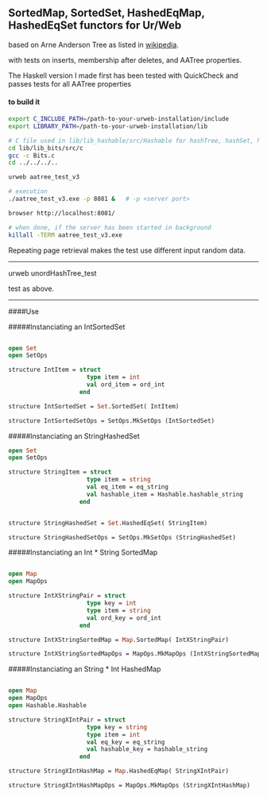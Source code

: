 ## SortedMap, SortedSet, HashedEqMap, HashedEqSet functors for Ur/Web

based on Arne Anderson Tree as listed in [wikipedia](https://en.wikipedia.org/wiki/AA_tree).

with tests on inserts, membership after deletes, and AATree properties.

The Haskell version I made first
has been tested with QuickCheck and passes tests for all AATree properties

#### to build it 

```bash
export C_INCLUDE_PATH=/path-to-your-urweb-installation/include
export LIBRARY_PATH=/path-to-your-urweb-installation/lib

# C file used in lib/lib_hashable/src/Hashable for hashTree, hashSet, hashMap
cd lib/lib_bits/src/c
gcc -c Bits.c
cd ../../../..

urweb aatree_test_v3

# execution
./aatree_test_v3.exe -p 8081 &   # -p <server port>

browser http://localhost:8081/

# when done, if the server has been started in background
killall -TERM aatree_test_v3.exe
```

Repeating page retrieval makes the test use different input random data.

--------------------

urweb unordHashTree_test

test as above.

---------------------

####Use

#####Instanciating an IntSortedSet

```ocaml

open Set
open SetOps

structure IntItem = struct
                      type item = int
                      val ord_item = ord_int
                    end

structure IntSortedSet = Set.SortedSet( IntItem)

structure IntSortedSetOps = SetOps.MkSetOps (IntSortedSet)
```

#####Instanciating an StringHashedSet


```ocaml
open Set
open SetOps

structure StringItem = struct
                      type item = string
                      val eq_item = eq_string
                      val hashable_item = Hashable.hashable_string
                    end


structure StringHashedSet = Set.HashedEqSet( StringItem)

structure StringHashedSetOps = SetOps.MkSetOps (StringHashedSet)
```

#####Instanciating an Int * String SortedMap

```ocaml

open Map
open MapOps

structure IntXStringPair = struct
                      type key = int
                      type item = string
                      val ord_key = ord_int
                    end

structure IntXStringSortedMap = Map.SortedMap( IntXStringPair)

structure IntXStringSortedMapOps = MapOps.MkMapOps (IntXStringSortedMap)
```

#####Instanciating an String * Int HashedMap

```ocaml

open Map
open MapOps
open Hashable.Hashable

structure StringXIntPair = struct
                      type key = string
                      type item = int
                      val eq_key = eq_string
                      val hashable_key = hashable_string
                    end

structure StringXIntHashMap = Map.HashedEqMap( StringXIntPair)

structure StringXIntHashMapOps = MapOps.MkMapOps (StringXIntHashMap)
```
